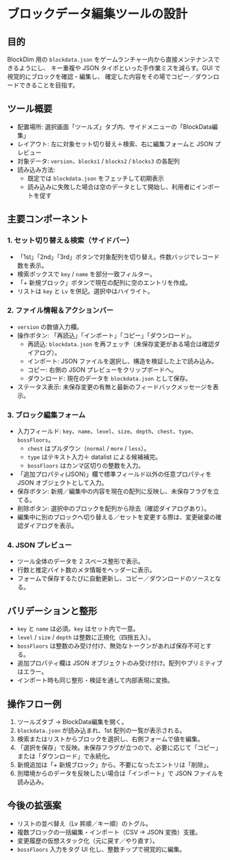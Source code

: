 # ブロックデータ編集ツールの設計

## 目的
BlockDim 用の `blockdata.json` をゲームランチャー内から直接メンテナンスできるようにし、
キー重複や JSON タイポといった手作業ミスを減らす。GUI で視覚的にブロックを確認・編集し、
確定した内容をその場でコピー／ダウンロードできることを目指す。

## ツール概要
- 配置場所: 選択画面「ツールズ」タブ内、サイドメニューの「BlockData編集」
- レイアウト: 左に対象セット切り替え＋検索、右に編集フォームと JSON プレビュー
- 対象データ: `version`、`blocks1` / `blocks2` / `blocks3` の各配列
- 読み込み方法:
  - 既定では `blockdata.json` をフェッチして初期表示
  - 読み込みに失敗した場合は空のデータとして開始し、利用者にインポートを促す

## 主要コンポーネント
### 1. セット切り替え＆検索（サイドバー）
- 「1st」「2nd」「3rd」ボタンで対象配列を切り替え。件数バッジでレコード数を表示。
- 検索ボックスで `key` / `name` を部分一致フィルター。
- 「+ 新規ブロック」ボタンで現在の配列に空のエントリを作成。
- リストは `key` と `Lv` を併記。選択中はハイライト。

### 2. ファイル情報＆アクションバー
- `version` の数値入力欄。
- 操作ボタン: 「再読込」「インポート」「コピー」「ダウンロード」。
  - 再読込: `blockdata.json` を再フェッチ（未保存変更がある場合は確認ダイアログ）。
  - インポート: JSON ファイルを選択し、構造を検証した上で読み込み。
  - コピー: 右側の JSON プレビューをクリップボードへ。
  - ダウンロード: 現在のデータを `blockdata.json` として保存。
- ステータス表示: 未保存変更の有無と最新のフィードバックメッセージを表示。

### 3. ブロック編集フォーム
- 入力フィールド: `key`、`name`、`level`、`size`、`depth`、`chest`、`type`、`bossFloors`。
  - `chest` はプルダウン（`normal` / `more` / `less`）。
  - `type` はテキスト入力＋ datalist による候補補完。
  - `bossFloors` はカンマ区切りの整数を入力。
- 「追加プロパティ(JSON)」欄で標準フィールド以外の任意プロパティを JSON オブジェクトとして入力。
- 保存ボタン: 新規／編集中の内容を現在の配列に反映し、未保存フラグを立てる。
- 削除ボタン: 選択中のブロックを配列から除去（確認ダイアログあり）。
- 編集中に別のブロックへ切り替える／セットを変更する際は、変更破棄の確認ダイアログを表示。

### 4. JSON プレビュー
- ツール全体のデータを 2 スペース整形で表示。
- 行数と推定バイト数のメタ情報をヘッダーに表示。
- フォームで保存するたびに自動更新し、コピー／ダウンロードのソースとなる。

## バリデーションと整形
- `key` と `name` は必須。`key` はセット内で一意。
- `level` / `size` / `depth` は整数に正規化（四捨五入）。
- `bossFloors` は整数のみ受け付け、無効なトークンがあれば保存不可とする。
- 追加プロパティ欄は JSON オブジェクトのみ受け付け。配列やプリミティブはエラー。
- インポート時も同じ整形・検証を通して内部表現に変換。

## 操作フロー例
1. ツールズタブ → BlockData編集を開く。
2. `blockdata.json` が読み込まれ、1st 配列の一覧が表示される。
3. 検索またはリストからブロックを選択し、右側フォームで値を編集。
4. 「選択を保存」で反映。未保存フラグが立つので、必要に応じて「コピー」または「ダウンロード」で永続化。
5. 新規追加は「+ 新規ブロック」から。不要になったエントリは「削除」。
6. 別環境からのデータを反映したい場合は「インポート」で JSON ファイルを読み込み。

## 今後の拡張案
- リストの並べ替え（Lv 昇順／キー順）のトグル。
- 複数ブロックの一括編集・インポート（CSV → JSON 変換）支援。
- 変更履歴の仮想スタック化（元に戻す／やり直す）。
- `bossFloors` 入力をタグ UI 化し、整数チップで視覚的に編集。
